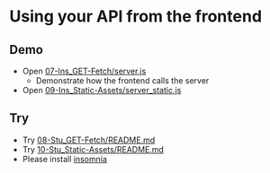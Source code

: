 # Using your API from the frontend

## Demo

* Open [07-Ins_GET-Fetch/server.js](../activities/07-Ins_GET-Fetch/server.js)
  * Demonstrate how the frontend calls the server
* Open [09-Ins_Static-Assets/server_static.js](../activities/09-Ins_Static-Assets/server_static.js)

## Try

* Try [08-Stu_GET-Fetch/README.md](../activities/08-Stu_GET-Fetch/README.md)
* Try [10-Stu_Static-Assets/README.md](../activities/10-Stu_Static-Assets/README.md)
* Please install [insomnia](https://insomnia.rest/download)
